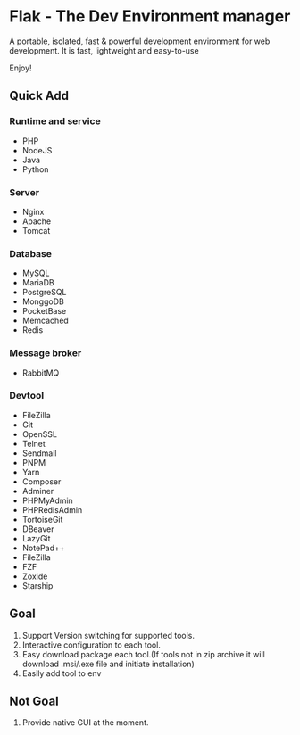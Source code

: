 # Flak - The Dev Environment manager

A portable, isolated, fast & powerful development environment for web development. It is fast, lightweight and easy-to-use

Enjoy!

## Quick Add

### Runtime and service

- PHP
- NodeJS
- Java
- Python

### Server

- Nginx
- Apache
- Tomcat

### Database

- MySQL
- MariaDB
- PostgreSQL
- MonggoDB
- PocketBase
- Memcached
- Redis

### Message broker
- RabbitMQ

### Devtool

- FileZilla
- Git
- OpenSSL
- Telnet
- Sendmail
- PNPM
- Yarn
- Composer
- Adminer
- PHPMyAdmin
- PHPRedisAdmin
- TortoiseGit
- DBeaver
- LazyGit
- NotePad++
- FileZilla
- FZF
- Zoxide
- Starship

## Goal

1. Support Version switching for supported tools.
2. Interactive configuration to each tool.
3. Easy download package each tool.(If tools not in zip archive it will download .msi/.exe file and initiate installation)
4. Easily add tool to env

## Not Goal

1. Provide native GUI at the moment.

